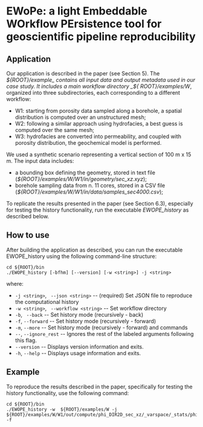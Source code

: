 # EWoPe: a light Embeddable WOrkflow PErsistence tool for geoscientific pipeline reproducibility

## Application
Our application is described in the paper (see Section 5). 
The _${ROOT}/example_ contains all input data and output metadata used in our case study. It includes a main workflow directory _${ ROOT}/examples/W_, organized into three subdirectories, each corresponding to a different workflow:
- W1: starting from porosity data sampled along a borehole, a spatial distribution is computed over an unstructured mesh;
- W2: following a similar approach using hydrofacies, a best guess is computed over the same mesh;
- W3: hydrofacies are converted into permeability, and coupled with porosity distribution, the geochemical model is performed.

We used a synthetic scenario representing a vertical section of 100 m x 15 m. The input data includes:
- a bounding box defining the geometry, stored in text file (_${ROOT}/examples/W/W1/in/geometry/sec\_xz.xyz_);
- borehole sampling data from n. 11 cores, stored in a CSV file (_${ROOT}/examples/W/W1/in/data/samples\_sec4000.csv_);

To replicate the results presented in the paper (see Section 6.3), especially for testing the history functionality, run the executable _EWOPE_history_ as described below.

## How to use
After building the application as described, you can run the executable EWOPE_history using the following command-line structure:

```
cd ${ROOT}/bin
./EWOPE_history [-bfhm] [--version] [-w <string>] -j <string>
```

where:
- `-j <string>`, ` --json <string>` --  (required) Set JSON file to reproduce the computational history
- `-w <string>`, ` --workflow <string>` -- Set workflow directory
- `-b`, ` --back` -- Set history mode (recursively - back)
- `-f`,  `--forward` -- Set history mode (recursively - forward)
-  `-m`,  `--more` -- Set history mode (recursively - forward) and commands
-  `--`,  `--ignore_rest` -- Ignores the rest of the labeled arguments following this flag.
-  `--version` -- Displays version information and exits.
- `-h`,  `--help` -- Displays usage information and exits.

## Example
To reproduce the results described in the paper, specifically for testing the history functionality, use the following command:

```
cd ${ROOT}/bin
./EWOPE_history -w  ${ROOT}/examples/W -j ${ROOT}/examples/W/W1/out/compute/phi_DIR2D_sec_xz/_varspace/_stats/phi_mean.json -f
```